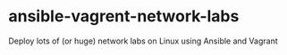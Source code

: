 # ansible-vagrent-network-labs
Deploy lots of (or huge) network labs on Linux using Ansible and Vagrant
